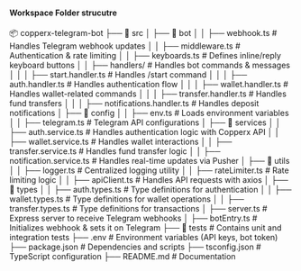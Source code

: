 #### Workspace Folder strucutre

📦 copperx-telegram-bot
├── 📂 src
│ ├── 📂 bot
│ │ ├── webhook.ts # Handles Telegram webhook updates
│ │ ├── middleware.ts # Authentication & rate limiting
│ │ ├── keyboards.ts # Defines inline/reply keyboard buttons
│ │ ├── handlers/ # Handles bot commands & messages
│ │ │ ├── start.handler.ts # Handles /start command
│ │ │ ├── auth.handler.ts # Handles authentication flow
│ │ │ ├── wallet.handler.ts # Handles wallet-related commands
│ │ │ ├── transfer.handler.ts # Handles fund transfers
│ │ │ ├── notifications.handler.ts # Handles deposit notifications
│ ├── 📂 config
│ │ ├── env.ts # Loads environment variables
│ │ ├── telegram.ts # Telegram API configurations
│ ├── 📂 services
│ │ ├── auth.service.ts # Handles authentication logic with Copperx API
│ │ ├── wallet.service.ts # Handles wallet interactions
│ │ ├── transfer.service.ts # Handles fund transfer logic
│ │ ├── notification.service.ts # Handles real-time updates via Pusher
│ ├── 📂 utils
│ │ ├── logger.ts # Centralized logging utility
│ │ ├── rateLimiter.ts # Rate limiting logic
│ │ ├── apiClient.ts # Handles API requests with axios
│ ├── 📂 types
│ │ ├── auth.types.ts # Type definitions for authentication
│ │ ├── wallet.types.ts # Type definitions for wallet operations
│ │ ├── transfer.types.ts # Type definitions for transactions
│ ├── server.ts # Express server to receive Telegram webhooks
│ ├── botEntry.ts # Initializes webhook & sets it on Telegram
├── 📂 tests # Contains unit and integration tests
├── .env # Environment variables (API keys, bot token)
├── package.json # Dependencies and scripts
├── tsconfig.json # TypeScript configuration
├── README.md # Documentation
